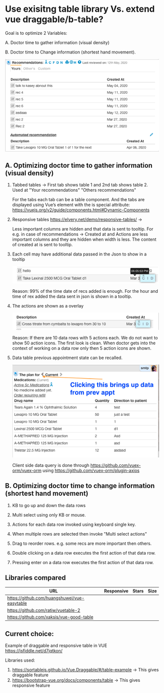 # Use exisitng table library Vs. extend vue draggable/b-table?

Goal is to optimize 2 Variables:

A. Doctor time to gather information (visual density) 

B. Doctor time to Change information (shortest hand movement).

![card-table-features](./docs/analyzing-features-of-card-table.png)


## A. Optimizing doctor time to gather information (visual density)

1. Tabbed tables -> First tab shows table 1 and 2nd tab shows table 2. Used at "Your recommendations" "Others recommendations"

   For the tabs each tab can be a table component. And the tabs are displayed using Vue’s <component> element with the is special attribute:
   https://vuejs.org/v2/guide/components.html#Dynamic-Components

2. Responsive tables https://elvery.net/demo/responsive-tables/ -> 

    Less important columns are hidden and that data is sent to tooltip. For e.g. in case of recommendations -> Created at and Actions are less important columns and they are hidden when width is less. The content of created at is sent to tooltip.

3. Each cell may have additional data passed in the Json to show in a tooltip

    ![card-table-features](./docs/additional-data-for-a-cell-shown-in-tooltip.png)
        
    Reason: 99% of the time date of recs added is enough. For the hour and time of rex added the data 		sent in json is shown in a tooltip.

4. The actions are shown as a overlay

    ![card-table-features](./docs/action-as-overlay.png)
    
    Reason: If there are 10 data rows with 5 actions each. We do not want to show 50 action icons. The first 		look is clean. When doctor gets into the context of working on a data row only then 5 action icons are 		shown.

5. Data table previous appointment state can be recalled. 

    ![card-table-features](./docs/multiple-temporal-states.png)
    
    Client side data query is done through https://github.com/vuex-orm/vuex-orm using https://github.com/vuex-orm/plugin-axios

## B. Optimizing doctor time to change information (shortest hand movement)

1. KB to go up and down the data rows

2. Multi select using only KB or mouse.

3. Actions for each data row invoked using keyboard single key.

4. When multiple rows are selected then invoke "Multi select actions"

5. Drag to reorder rows. e.g. some recs are more important then others.

6. Double clicking on a data row executes the first action of that data row.

7. Pressing enter on a data row executes the first action of that data row.



## Libraries compared 

| URL                                          |  Responsive            |  Stars          | Size
|--                                            |--                      |--               |--
| https://github.com/huangshuwei/vue-easytable |                        |                 |
| https://github.com/ratiw/vuetable-2          |                        |                 |
| https://github.com/xaksis/vue-good-table     |                        |                 |


## Current choice:

Example of draggable and responsive table in VUE https://jsfiddle.net/d7jqtkon/

Libraries used:
1. https://sortablejs.github.io/Vue.Draggable/#/table-example -> This gives draggable feature
2. https://bootstrap-vue.org/docs/components/table -> This gives responsive feature
